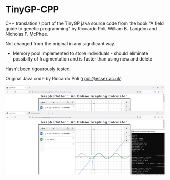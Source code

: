 # TinyGP-CPP
C++ translation / port of the TinyGP java source code from the book "A field guide to genetic programming" by Riccardo Poli, William B. Langdon and Nicholas F. McPhee.

Not changed from the original in any significant way.
- Memory pool implemented to store individuals - should eliminate possibilty of fragmentation and is faster than using new and delete

Hasn't been rigourously tested.

Original Java code by Riccardo Poli (rpoli@essex.ac.uk)

![alt text](https://github.com/JimMarshall35/TinyGP-CPP/blob/main/fitness_2_44.png?raw=true)

